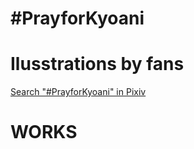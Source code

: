 # #PrayforKyoani

# Ilusstrations by fans

[Search "#PrayforKyoani" in Pixiv](https://www.pixiv.net/search.php?s_mode=s_tag_full&word=PrayForKyoani)

# WORKS
